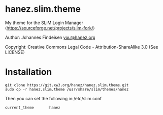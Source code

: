 # hanez.slim.theme

My theme for the SLiM Login Manager (https://sourceforge.net/projects/slim-fork/)

Author: Johannes Findeisen <you@hanez.org>

Copyright: Creative Commons Legal Code - Attribution-ShareAlike 3.0 (See LICENSE)

# Installation

```
git clone https://git.xw3.org/hanez/hanez.slim.theme.git
sudo cp -r hanez.slim.theme /usr/share/slim/themes/hanez
```

Then you can set the following in /etc/slim.conf
```
current_theme       hanez
```

